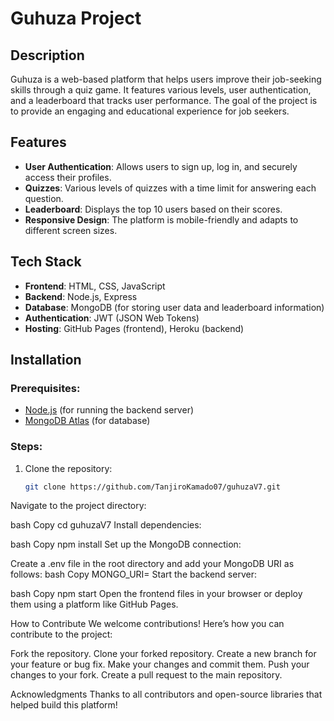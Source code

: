 # Guhuza Project

## Description
Guhuza is a web-based platform that helps users improve their job-seeking skills through a quiz game. It features various levels, user authentication, and a leaderboard that tracks user performance. The goal of the project is to provide an engaging and educational experience for job seekers.

## Features
- **User Authentication**: Allows users to sign up, log in, and securely access their profiles.
- **Quizzes**: Various levels of quizzes with a time limit for answering each question.
- **Leaderboard**: Displays the top 10 users based on their scores.
- **Responsive Design**: The platform is mobile-friendly and adapts to different screen sizes.

## Tech Stack
- **Frontend**: HTML, CSS, JavaScript
- **Backend**: Node.js, Express
- **Database**: MongoDB (for storing user data and leaderboard information)
- **Authentication**: JWT (JSON Web Tokens)
- **Hosting**: GitHub Pages (frontend), Heroku (backend)

## Installation

### Prerequisites:
- [Node.js](https://nodejs.org/) (for running the backend server)
- [MongoDB Atlas](https://www.mongodb.com/cloud/atlas) (for database)

### Steps:
1. Clone the repository:
   ```bash
   git clone https://github.com/TanjiroKamado07/guhuzaV7.git
Navigate to the project directory:

bash
Copy
cd guhuzaV7
Install dependencies:

bash
Copy
npm install
Set up the MongoDB connection:

Create a .env file in the root directory and add your MongoDB URI as follows:
bash
Copy
MONGO_URI=<Your MongoDB URI>
Start the backend server:

bash
Copy
npm start
Open the frontend files in your browser or deploy them using a platform like GitHub Pages.

How to Contribute
We welcome contributions! Here’s how you can contribute to the project:

Fork the repository.
Clone your forked repository.
Create a new branch for your feature or bug fix.
Make your changes and commit them.
Push your changes to your fork.
Create a pull request to the main repository.

Acknowledgments
Thanks to all contributors and open-source libraries that helped build this platform!
